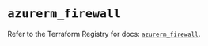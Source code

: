 # `azurerm_firewall`

Refer to the Terraform Registry for docs: [`azurerm_firewall`](https://registry.terraform.io/providers/hashicorp/azurerm/4.8.0/docs/resources/firewall).

